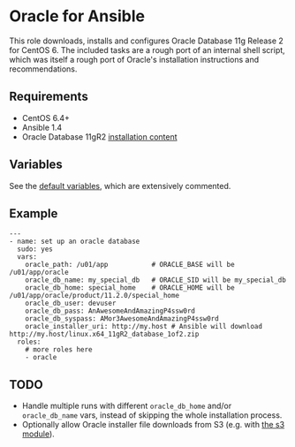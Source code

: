 # Oracle for Ansible

This role downloads, installs and configures Oracle Database 11g Release 2 for
CentOS 6. The included tasks are a rough port of an internal shell script, which
was itself a rough port of Oracle's installation instructions and
recommendations.

## Requirements

- CentOS 6.4+
- Ansible 1.4
- Oracle Database 11gR2 [installation content](http://www.oracle.com/technetwork/database/enterprise-edition/downloads/112010-linx8664soft-100572.html)

## Variables

See the [default variables](defaults/main.yml), which are extensively
commented.

## Example

    ---
    - name: set up an oracle database
      sudo: yes
      vars:
        oracle_path: /u01/app           # ORACLE_BASE will be /u01/app/oracle
        oracle_db_name: my_special_db   # ORACLE_SID will be my_special_db
        oracle_db_home: special_home    # ORACLE_HOME will be /u01/app/oracle/product/11.2.0/special_home
        oracle_db_user: devuser
        oracle_db_pass: AnAwesomeAndAmazingP4ssw0rd
        oracle_db_syspass: AMor3AwesomeAndAmazingP4ssw0rd
        oracle_installer_uri: http://my.host # Ansible will download http://my.host/linux.x64_11gR2_database_1of2.zip
      roles:
        # more roles here
        - oracle

## TODO

 - Handle multiple runs with different `oracle_db_home` and/or `oracle_db_name`
   vars, instead of skipping the whole installation process.
 - Optionally allow Oracle installer file downloads from S3 (e.g. with
   [the s3 module](http://docs.ansible.com/s3_module.html)).
